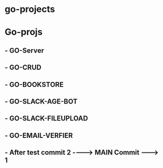 # go-projects
# Go-projs
## - GO-Server
## - GO-CRUD
## - GO-BOOKSTORE
## - GO-SLACK-AGE-BOT
## - GO-SLACK-FILEUPLOAD
## - GO-EMAIL-VERFIER
## - After test commit 2 ----> MAIN Commit ---> 1
